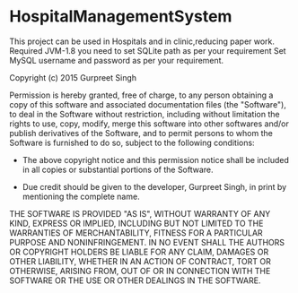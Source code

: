 # HospitalManagementSystem
This project can be used in Hospitals and in clinic,reducing paper work.
Required  JVM-1.8
you need to set SQLite path as per your requirement
Set MySQL username and password as per your requirement.


Copyright (c) 2015 Gurpreet Singh
 
Permission is hereby granted, free of charge, to any person obtaining a copy of
this software and associated documentation files (the "Software"), to deal in
the Software without restriction, including without limitation the rights to
use, copy, modify, merge this software into other softwares and/or 
publish derivatives of the Software, and to permit persons to whom the 
Software is furnished to do so, subject to the following conditions:

- The above copyright notice and this permission notice shall be included in all
  copies or substantial portions of the Software.

- Due credit should be given to the developer, Gurpreet Singh, in print
  by mentioning the complete name.
 
  
THE SOFTWARE IS PROVIDED "AS IS", WITHOUT WARRANTY OF ANY KIND, EXPRESS OR
IMPLIED, INCLUDING BUT NOT LIMITED TO THE WARRANTIES OF MERCHANTABILITY, FITNESS
FOR A PARTICULAR PURPOSE AND NONINFRINGEMENT. IN NO EVENT SHALL THE AUTHORS OR
COPYRIGHT HOLDERS BE LIABLE FOR ANY CLAIM, DAMAGES OR OTHER LIABILITY, WHETHER
IN AN ACTION OF CONTRACT, TORT OR OTHERWISE, ARISING FROM, OUT OF OR IN
CONNECTION WITH THE SOFTWARE OR THE USE OR OTHER DEALINGS IN THE SOFTWARE.
